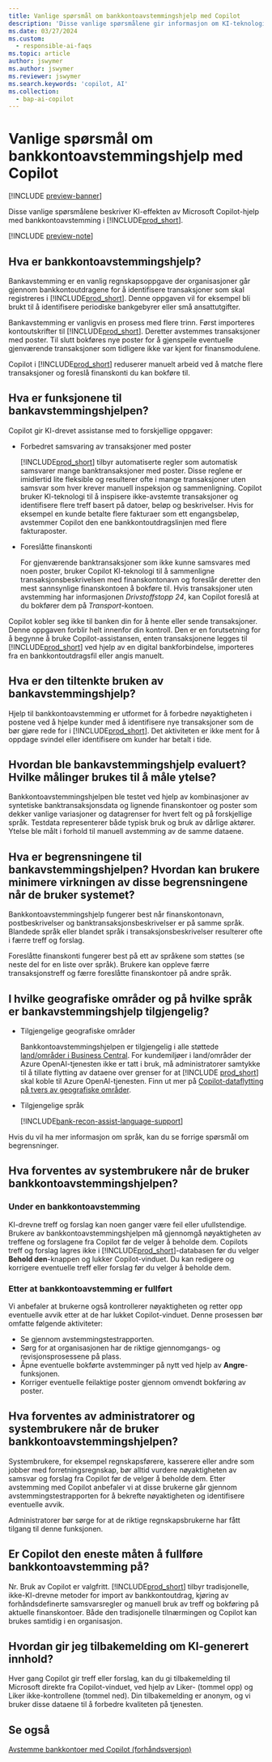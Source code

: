 ```yaml
---
title: Vanlige spørsmål om bankkontoavstemmingshjelp med Copilot
description: 'Disse vanlige spørsmålene gir informasjon om KI-teknologien som brukes til å avstemme bankkontoer og kontoutdrag i Business Central. De omfatter viktige vurderinger og detaljer om hvordan kunstig intelligens brukes, hvordan den er testet og evaluert, og eventuelle spesifikke begrensninger.'
ms.date: 03/27/2024
ms.custom:
  - responsible-ai-faqs
ms.topic: article
author: jswymer
ms.author: jswymer
ms.reviewer: jswymer
ms.search.keywords: 'copilot, AI'
ms.collection:
  - bap-ai-copilot
---
```


# Vanlige spørsmål om bankkontoavstemmingshjelp med Copilot

[!INCLUDE [preview-banner](~/../shared-content/shared/preview-includes/preview-banner.md)]

Disse vanlige spørsmålene beskriver KI-effekten av Microsoft Copilot-hjelp med bankkontoavstemming i [!INCLUDE[prod_short](includes/prod_short.md)].

[!INCLUDE [preview-note](~/../shared-content/shared/preview-includes/production-ready-preview-dynamics365.md)]

## Hva er bankkontoavstemmingshjelp?

Bankavstemming er en vanlig regnskapsoppgave der organisasjoner går gjennom bankkontoutdragene for å identifisere transaksjoner som skal registreres i [!INCLUDE[prod_short](includes/prod_short.md)]. Denne oppgaven vil for eksempel bli brukt til å identifisere periodiske bankgebyrer eller små ansattutgifter.

Bankavstemming er vanligvis en prosess med flere trinn. Først importeres kontoutskrifter til [!INCLUDE[prod_short](includes/prod_short.md)]. Deretter avstemmes transaksjoner med poster. Til slutt bokføres nye poster for å gjenspeile eventuelle gjenværende transaksjoner som tidligere ikke var kjent for finansmodulene.

Copilot i [!INCLUDE[prod_short](includes/prod_short.md)] reduserer manuelt arbeid ved å matche flere transaksjoner og foreslå finanskonti du kan bokføre til.

## Hva er funksjonene til bankavstemmingshjelpen?

Copilot gir KI-drevet assistanse med to forskjellige oppgaver:

- Forbedret samsvaring av transaksjoner med poster

    [!INCLUDE[prod_short](includes/prod_short.md)] tilbyr automatiserte regler som automatisk samsvarer mange banktransaksjoner med poster. Disse reglene er imidlertid lite fleksible og resulterer ofte i mange transaksjoner uten samsvar som hver krever manuell inspeksjon og sammenligning. Copilot bruker KI-teknologi til å inspisere ikke-avstemte transaksjoner og identifisere flere treff basert på datoer, beløp og beskrivelser. Hvis for eksempel en kunde betalte flere fakturaer som ett engangsbeløp, avstemmer Copilot den ene bankkontoutdragslinjen med flere fakturaposter.

- Foreslåtte finanskonti

    For gjenværende banktransaksjoner som ikke kunne samsvares med noen poster, bruker Copilot KI-teknologi til å sammenligne transaksjonsbeskrivelsen med finanskontonavn og foreslår deretter den mest sannsynlige finanskontoen å bokføre til. Hvis transaksjoner uten avstemming har informasjonen *Drivstoffstopp 24*, kan Copilot foreslå at du bokfører dem på *Transport*-kontoen.

Copilot kobler seg ikke til banken din for å hente eller sende transaksjoner. Denne oppgaven forblir helt innenfor din kontroll. Den er en forutsetning for å begynne å bruke Copilot-assistansen, enten transaksjonene legges til [!INCLUDE[prod_short](includes/prod_short.md)] ved hjelp av en digital bankforbindelse, importeres fra en bankkontoutdragsfil eller angis manuelt.

## Hva er den tiltenkte bruken av bankavstemmingshjelp?

Hjelp til bankkontoavstemming er utformet for å forbedre nøyaktigheten i postene ved å hjelpe kunder med å identifisere nye transaksjoner som de bør gjøre rede for i [!INCLUDE[prod_short](includes/prod_short.md)]. Det aktiviteten er ikke ment for å oppdage svindel eller identifisere om kunder har betalt i tide.

## Hvordan ble bankavstemmingshjelp evaluert? Hvilke målinger brukes til å måle ytelse?

Bankkontoavstemmingshjelpen ble testet ved hjelp av kombinasjoner av syntetiske banktransaksjonsdata og lignende finanskontoer og poster som dekker vanlige variasjoner og datagrenser for hvert felt og på forskjellige språk. Testdata representerer både typisk bruk og bruk av dårlige aktører. Ytelse ble målt i forhold til manuell avstemming av de samme dataene.

## Hva er begrensningene til bankavstemmingshjelpen? Hvordan kan brukere minimere virkningen av disse begrensningene når de bruker systemet?

Bankkontoavstemmingshjelp fungerer best når finanskontonavn, postbeskrivelser og banktransaksjonsbeskrivelser er på samme språk. Blandede språk eller blandet språk i transaksjonsbeskrivelser resulterer ofte i færre treff og forslag.

Foreslåtte finanskonti fungerer best på ett av språkene som støttes (se neste del for en liste over språk). Brukere kan oppleve færre transaksjonstreff og færre foreslåtte finanskontoer på andre språk.

## I hvilke geografiske områder og på hvilke språk er bankavstemmingshjelp tilgjengelig? 

- Tilgjengelige geografiske områder

  Bankkontoavstemmingshjelpen er tilgjengelig i alle støttede [land/områder i Business Central](/dynamics365/business-central/dev-itpro/compliance/apptest-countries-and-translations). For kundemiljøer i land/områder der Azure OpenAI-tjenesten ikke er tatt i bruk, må administratorer samtykke til å tillate flytting av dataene over grenser for at [!INCLUDE [prod_short](includes/prod_short.md)] skal koble til Azure OpenAI-tjenesten. Finn ut mer på [Copilot-dataflytting på tvers av geografiske områder](ai-copilot-data-movement.md).

- Tilgjengelige språk

  [!INCLUDE[bank-recon-assist-language-support](includes/bank-recon-assist-language-support.md)]

Hvis du vil ha mer informasjon om språk, kan du se forrige spørsmål om begrensninger.

## Hva forventes av systembrukere når de bruker bankkontoavstemmingshjelpen?

### Under en bankkontoavstemming

KI-drevne treff og forslag kan noen ganger være feil eller ufullstendige. Brukere av bankkontoavstemmingshjelpen må gjennomgå nøyaktigheten av treffene og forslagene fra Copilot før de velger å beholde dem. Copilots treff og forslag lagres ikke i [!INCLUDE[prod_short](includes/prod_short.md)]-databasen før du velger **Behold den**-knappen og lukker Copilot-vinduet. Du kan redigere og korrigere eventuelle treff eller forslag før du velger å beholde dem.

### Etter at bankkontoavstemming er fullført

Vi anbefaler at brukerne også kontrollerer nøyaktigheten og retter opp eventuelle avvik etter at de har lukket Copilot-vinduet. Denne prosessen bør omfatte følgende aktiviteter:

- Se gjennom avstemmingstestrapporten.
- Sørg for at organisasjonen har de riktige gjennomgangs- og revisjonsprosessene på plass.
- Åpne eventuelle bokførte avstemminger på nytt ved hjelp av **Angre**-funksjonen.
- Korriger eventuelle feilaktige poster gjennom omvendt bokføring av poster.

## Hva forventes av administratorer og systembrukere når de bruker bankkontoavstemmingshjelpen?

Systembrukere, for eksempel regnskapsførere, kasserere eller andre som jobber med forretningsregnskap, bør alltid vurdere nøyaktigheten av samsvar og forslag fra Copilot før de velger å beholde dem. Etter avstemming med Copilot anbefaler vi at disse brukerne går gjennom avstemmingstestrapporten for å bekrefte nøyaktigheten og identifisere eventuelle avvik.

Administratorer bør sørge for at de riktige regnskapsbrukerne har fått tilgang til denne funksjonen.

## Er Copilot den eneste måten å fullføre bankkontoavstemming på?

Nr. Bruk av Copilot er valgfritt. [!INCLUDE[prod_short](includes/prod_short.md)] tilbyr tradisjonelle, ikke-KI-drevne metoder for import av bankkontoutdrag, kjøring av forhåndsdefinerte samsvarsregler og manuell bruk av treff og bokføring på aktuelle finanskontoer. Både den tradisjonelle tilnærmingen og Copilot kan brukes samtidig i en organisasjon.

## Hvordan gir jeg tilbakemelding om KI-generert innhold?

Hver gang Copilot gir treff eller forslag, kan du gi tilbakemelding til Microsoft direkte fra Copilot-vinduet, ved hjelp av Liker- (tommel opp) og Liker ikke-kontrollene (tommel ned). Din tilbakemelding er anonym, og vi bruker disse dataene til å forbedre kvaliteten på tjenesten.

## Se også

[Avstemme bankkontoer med Copilot (forhåndsversjon)](bank-reconciliation-with-copilot.md)
